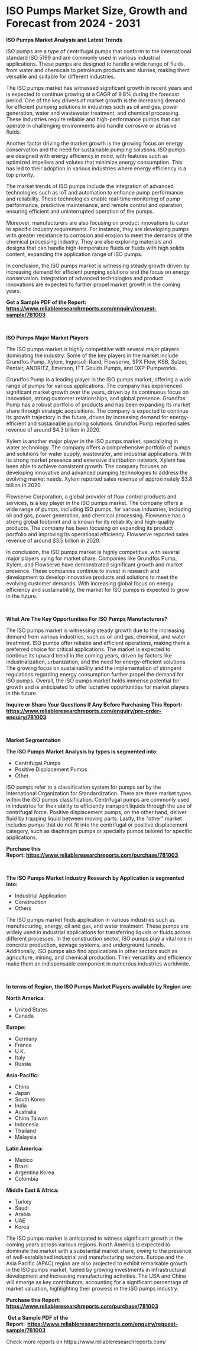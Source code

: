 <p><h1>ISO Pumps Market Size, Growth and Forecast from 2024 - 2031</h1></p><p><strong>ISO Pumps Market Analysis and Latest Trends</strong></p>
<p><p>ISO pumps are a type of centrifugal pumps that conform to the international standard ISO 5199 and are commonly used in various industrial applications. These pumps are designed to handle a wide range of fluids, from water and chemicals to petroleum products and slurries, making them versatile and suitable for different industries.</p><p>The ISO pumps market has witnessed significant growth in recent years and is expected to continue growing at a CAGR of 9.8% during the forecast period. One of the key drivers of market growth is the increasing demand for efficient pumping solutions in industries such as oil and gas, power generation, water and wastewater treatment, and chemical processing. These industries require reliable and high-performance pumps that can operate in challenging environments and handle corrosive or abrasive fluids.</p><p>Another factor driving the market growth is the growing focus on energy conservation and the need for sustainable pumping solutions. ISO pumps are designed with energy efficiency in mind, with features such as optimized impellers and volutes that minimize energy consumption. This has led to their adoption in various industries where energy efficiency is a top priority.</p><p>The market trends of ISO pumps include the integration of advanced technologies such as IoT and automation to enhance pump performance and reliability. These technologies enable real-time monitoring of pump performance, predictive maintenance, and remote control and operation, ensuring efficient and uninterrupted operation of the pumps.</p><p>Moreover, manufacturers are also focusing on product innovations to cater to specific industry requirements. For instance, they are developing pumps with greater resistance to corrosion and erosion to meet the demands of the chemical processing industry. They are also exploring materials and designs that can handle high-temperature fluids or fluids with high solids content, expanding the application range of ISO pumps.</p><p>In conclusion, the ISO pumps market is witnessing steady growth driven by increasing demand for efficient pumping solutions and the focus on energy conservation. Integration of advanced technologies and product innovations are expected to further propel market growth in the coming years.</p></p>
<p><strong>Get a Sample PDF of the Report:&nbsp; <a href="https://www.reliableresearchreports.com/enquiry/request-sample/781003">https://www.reliableresearchreports.com/enquiry/request-sample/781003</a></strong></p>
<p>&nbsp;</p>
<p><strong>ISO Pumps Major Market Players</strong></p>
<p><p>The ISO pumps market is highly competitive with several major players dominating the industry. Some of the key players in the market include Grundfos Pump, Xylem, Ingersoll-Rand, Flowserve, SPX Flow, KSB, Sulzer, Pentair, ANDRITZ, Emerson, ITT Goulds Pumps, and DXP-Pumpworks.</p><p>Grundfos Pump is a leading player in the ISO pumps market, offering a wide range of pumps for various applications. The company has experienced significant market growth over the years, driven by its continuous focus on innovation, strong customer relationships, and global presence. Grundfos Pump has a robust portfolio of products and has been expanding its market share through strategic acquisitions. The company is expected to continue its growth trajectory in the future, driven by increasing demand for energy-efficient and sustainable pumping solutions. Grundfos Pump reported sales revenue of around $4.3 billion in 2020.</p><p>Xylem is another major player in the ISO pumps market, specializing in water technology. The company offers a comprehensive portfolio of pumps and solutions for water supply, wastewater, and industrial applications. With its strong market presence and extensive distribution network, Xylem has been able to achieve consistent growth. The company focuses on developing innovative and advanced pumping technologies to address the evolving market needs. Xylem reported sales revenue of approximately $3.8 billion in 2020.</p><p>Flowserve Corporation, a global provider of flow control products and services, is a key player in the ISO pumps market. The company offers a wide range of pumps, including ISO pumps, for various industries, including oil and gas, power generation, and chemical processing. Flowserve has a strong global footprint and is known for its reliability and high-quality products. The company has been focusing on expanding its product portfolio and improving its operational efficiency. Flowserve reported sales revenue of around $3.5 billion in 2020.</p><p>In conclusion, the ISO pumps market is highly competitive, with several major players vying for market share. Companies like Grundfos Pump, Xylem, and Flowserve have demonstrated significant growth and market presence. These companies continue to invest in research and development to develop innovative products and solutions to meet the evolving customer demands. With increasing global focus on energy efficiency and sustainability, the market for ISO pumps is expected to grow in the future.</p></p>
<p>&nbsp;</p>
<p><strong>What Are The Key Opportunities For ISO Pumps Manufacturers?</strong></p>
<p><p>The ISO pumps market is witnessing steady growth due to the increasing demand from various industries, such as oil and gas, chemical, and water treatment. ISO pumps offer reliable and efficient operations, making them a preferred choice for critical applications. The market is expected to continue its upward trend in the coming years, driven by factors like industrialization, urbanization, and the need for energy-efficient solutions. The growing focus on sustainability and the implementation of stringent regulations regarding energy consumption further propel the demand for ISO pumps. Overall, the ISO pumps market holds immense potential for growth and is anticipated to offer lucrative opportunities for market players in the future.</p></p>
<p><strong>Inquire or Share Your Questions If Any Before Purchasing This Report: <a href="https://www.reliableresearchreports.com/enquiry/pre-order-enquiry/781003">https://www.reliableresearchreports.com/enquiry/pre-order-enquiry/781003</a></strong></p>
<p>&nbsp;</p>
<p><strong>Market Segmentation</strong></p>
<p><strong>The ISO Pumps Market Analysis by types is segmented into:</strong></p>
<p><ul><li>Centrifugal Pumps</li><li>Positive Displacement Pumps</li><li>Other</li></ul></p>
<p><p>ISO pumps refer to a classification system for pumps set by the International Organization for Standardization. There are three market types within the ISO pumps classification. Centrifugal pumps are commonly used in industries for their ability to efficiently transport liquids through the use of centrifugal force. Positive displacement pumps, on the other hand, deliver fluid by trapping liquid between moving parts. Lastly, the "other" market includes pumps that do not fit into the centrifugal or positive displacement category, such as diaphragm pumps or specialty pumps tailored for specific applications.</p></p>
<p><strong>Purchase this Report:&nbsp;<a href="https://www.reliableresearchreports.com/purchase/781003">https://www.reliableresearchreports.com/purchase/781003</a></strong></p>
<p>&nbsp;</p>
<p><strong>The ISO Pumps Market Industry Research by Application is segmented into:</strong></p>
<p><ul><li>Industrial Application</li><li>Construction</li><li>Others</li></ul></p>
<p><p>The ISO pumps market finds application in various industries such as manufacturing, energy, oil and gas, and water treatment. These pumps are widely used in industrial applications for transferring liquids or fluids across different processes. In the construction sector, ISO pumps play a vital role in concrete production, sewage systems, and underground tunnels. Additionally, ISO pumps also find applications in other sectors such as agriculture, mining, and chemical production. Their versatility and efficiency make them an indispensable component in numerous industries worldwide.</p></p>
<p>&nbsp;</p>
<p><strong>In terms of Region, the ISO Pumps Market Players available by Region are:</strong></p>
<p>
    <p> <strong> North America: </strong>
        <ul>
            <li>United States</li>
            <li>Canada</li>
        </ul>
        </p> 
    <p> <strong> Europe: </strong>
        <ul>
            <li>Germany</li>
            <li>France</li>
            <li>U.K.</li>
            <li>Italy</li>
            <li>Russia</li>
        </ul>
        </p> 
    <p> <strong> Asia-Pacific: </strong>
        <ul>
            <li>China</li>
            <li>Japan</li>
            <li>South Korea</li>
            <li>India</li>
            <li>Australia</li>
            <li>China Taiwan</li>
            <li>Indonesia</li>
            <li>Thailand</li>
            <li>Malaysia</li>
        </ul>
        </p> 
    <p> <strong> Latin America: </strong>
        <ul>
            <li>Mexico</li>
            <li>Brazil</li>
            <li>Argentina Korea</li>
            <li>Colombia</li>
        </ul>
        </p> 
    <p> <strong> Middle East & Africa: </strong>
        <ul>
            <li>Turkey</li>
            <li>Saudi</li>
            <li>Arabia</li>
            <li>UAE</li>
            <li>Korea</li>
        </ul>
    </p>
    </p>
<p><p>The ISO pumps market is anticipated to witness significant growth in the coming years across various regions. North America is expected to dominate the market with a substantial market share, owing to the presence of well-established industrial and manufacturing sectors. Europe and the Asia Pacific (APAC) region are also projected to exhibit remarkable growth in the ISO pumps market, fueled by growing investments in infrastructural development and increasing manufacturing activities. The USA and China will emerge as key contributors, accounting for a significant percentage of market valuation, highlighting their prowess in the ISO pumps industry.</p></p>
<p><strong>Purchase this Report: <a href="https://www.reliableresearchreports.com/purchase/781003">https://www.reliableresearchreports.com/purchase/781003</a></strong></p>
<p>&nbsp;<strong>Get a Sample PDF of the Report:&nbsp;&nbsp;<a href="https://www.reliableresearchreports.com/enquiry/request-sample/781003">https://www.reliableresearchreports.com/enquiry/request-sample/781003</a></strong></p>
<p><strong></strong></p>
<p>Check more reports on https://www.reliableresearchreports.com/</p>